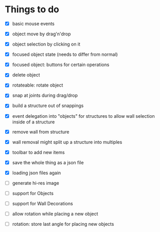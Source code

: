 # Things to do

* [x] basic mouse events
* [x] object move by drag'n'drop
* [x] object selection by clicking on it
* [x] focused object state (needs to differ from normal)
* [x] focused object: buttons for certain operations
* [x] delete object
* [x] rotateable: rotate object
* [x] snap at joints during drag/drop
* [x] build a structure out of snappings
* [x] event delegation into "objects" for structures to allow wall selection inside of a structure
* [x] remove wall from structure
* [x] wall removal might split up a structure into multiples
* [x] toolbar to add new items
* [x] save the whole thing as a json file
* [x] loading json files again
* [ ] generate hi-res image
* [ ] support for Objects
* [ ] support for Wall Decorations
* [ ] allow rotation while placing a new object
* [ ] rotation: store last angle for placing new objects

